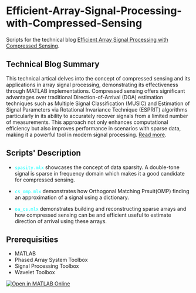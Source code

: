 # Efficient-Array-Signal-Processing-with-Compressed-Sensing
Scripts for the technical blog [Efficient Array Signal Processing with Compressed Sensing](https://www.cesimulations.com/blog/signal-processing-with-compressed-sensing/).

## Technical Blog Summary
This technical artical delves into the concept of compressed sensing and its applications in array signal processing, demonstrating its effectiveness through MATLAB implementations.
Compressed sensing offers significant advantages over traditional Direction-of-Arrival (DOA) estimation techniques such as Multiple Signal Classification (MUSIC) and Estimation of Signal Parameters via Rotational Invariance Technique (ESPRIT) algorithms particularly in its ability to accurately recover signals from a limited number of measurements. This approach not only enhances computational efficiency but also improves performance in scenarios with sparse data, making it a powerful tool in modern signal processing. [Read more](https://www.cesimulations.com/blog/signal-processing-with-compressed-sensing/).

## Scripts' Description 
 - <code style="color : Aqua">spasity.mlx</code> showcases the concept of data sparsity. A double-tone signal is sparse in frequency domain which makes it a good candidate for compressed sensing. 
   
 - <code style="color : Aqua">cs_omp.mlx</code> demonstrates how Orthogonal Matching Prsuit(OMP) finding an approximation of a signal using a dictionary.
   
   
 - <code style="color : Aqua">oa_cs.mlx</code> demonstrates building and reconstructing sparse arrays and how compressed sensing can be and efficient useful to estimate direction of arrival using these arrays.

## Prerequisities
- MATLAB
- Phased Array System Toolbox
- Signal Processing Toolbox
- Wavelet Toolbox

[![Open in MATLAB Online](https://www.mathworks.com/images/responsive/global/open-in-matlab-online.svg)](https://matlab.mathworks.com/open/github/v1?repo=abde92/Efficient-Array-Signal-Processing-with-Compressed-Sensing)

